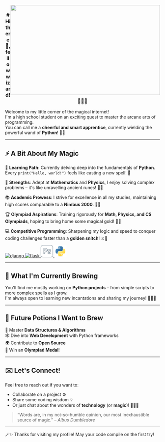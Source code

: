 <img align="right" src="https://www.gifcen.com/wp-content/uploads/2022/03/harry-potter-gif-1.gif" width="486" height="292.5">
<h3 align="center"># Hi there 👋, fellow wizard! 🧙‍♂️✨</h3>


Welcome to my little corner of the magical internet!  
I'm a high school student on an exciting quest to master the arcane arts of programming.  
You can call me a **cheerful and smart apprentice**, currently wielding the powerful wand of **Python**! 🐍🔮

---

## ⚡️ A Bit About My Magic

🧠 **Learning Path**: Currently delving deep into the fundamentals of **Python**. Every `print("Hello, world!")` feels like casting a new spell! 📜

📐 **Strengths**: Adept at **Mathematics** and **Physics**, I enjoy solving complex problems – it's like unravelling ancient runes! 🔢🔭

📚 **Academic Prowess**: I strive for excellence in all my studies, maintaining high scores comparable to a **Nimbus 2000**. 🧹💯

🏆 **Olympiad Aspirations**: Training rigorously for **Math, Physics, and CS Olympiads**, hoping to bring home some magical gold! 🥇✨

💻 **Competitive Programming**: Sharpening my logic and speed to conquer coding challenges faster than a **golden snitch**! ⚔️🧩

<p align="left"> <a href="https://www.djangoproject.com/" target="_blank" rel="noreferrer"> <img src="https://cdn.worldvectorlogo.com/logos/django.svg" alt="django" width="40" height="40"/> </a> <a href="https://flask.palletsprojects.com/" target="_blank" rel="noreferrer"> <img src="https://www.vectorlogo.zone/logos/pocoo_flask/pocoo_flask-icon.svg" alt="flask" width="40" height="40"/> </a> <a href="https://www.photoshop.com/en" target="_blank" rel="noreferrer"> <img src="https://raw.githubusercontent.com/devicons/devicon/master/icons/photoshop/photoshop-line.svg" alt="photoshop" width="40" height="40"/> </a> <a href="https://www.python.org" target="_blank" rel="noreferrer"> <img src="https://raw.githubusercontent.com/devicons/devicon/master/icons/python/python-original.svg" alt="python" width="40" height="40"/> </a> </p>

---

## 🌟 What I'm Currently Brewing

You'll find me mostly working on **Python projects** – from simple scripts to more complex spells as I grow.  
I'm always open to learning new incantations and sharing my journey! 📖👨‍💻

---

## 🔮 Future Potions I Want to Brew

🧪 Master **Data Structures & Algorithms**  
🕸️ Dive into **Web Development** with Python frameworks  
🌍 Contribute to **Open Source**  
🥇 Win an **Olympiad Medal**!

---

## ✉️ Let's Connect!

Feel free to reach out if you want to:
- Collaborate on a project ⚙️
- Share some coding wisdom 💡
- Or just chat about the wonders of **technology** (or **magic**)! 🧙‍♀️💬

> “Words are, in my not-so-humble opinion, our most inexhaustible source of magic.” – *Albus Dumbledore*

---

🪄✨ Thanks for visiting my profile! May your code compile on the first try!
